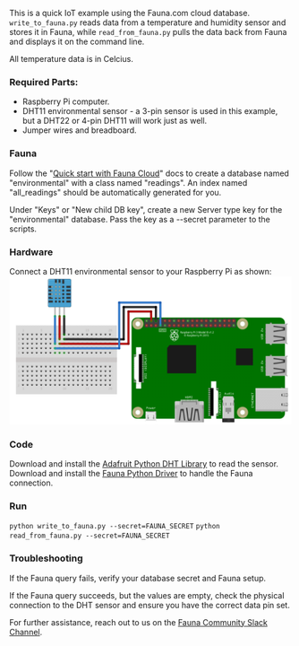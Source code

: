 This is a quick IoT example using the Fauna.com cloud database.  `write_to_fauna.py` reads data from a temperature and humidity sensor and stores it in Fauna, while `read_from_fauna.py` pulls the data back from Fauna and displays it on the command line.

All temperature data is in Celcius.

### Required Parts:
* Raspberry Pi computer.
* DHT11 environmental sensor - a 3-pin sensor is used in this example, but a DHT22 or 4-pin DHT11 will work just as well.
* Jumper wires and breadboard.

### Fauna
Follow the "[Quick start with Fauna Cloud](https://docs.fauna.com/fauna/current/start/cloud.html)" docs to create a database named "environmental" with a class named "readings".
An index named "all_readings" should be automatically generated for you.

Under "Keys" or "New child DB key", create a new Server type key for the "environmental" database.  Pass the key as a --secret parameter to the scripts.

### Hardware
Connect a DHT11 environmental sensor to your Raspberry Pi as shown:
![Connection for Raspberry Pi](dht11_connection.png)

### Code
Download and install the [Adafruit Python DHT Library](https://github.com/adafruit/Adafruit_Python_DHT) to read the sensor.
Download and install the [Fauna Python Driver](https://github.com/fauna/faunadb-python) to handle the Fauna connection.

### Run
`python write_to_fauna.py --secret=FAUNA_SECRET`
`python read_from_fauna.py --secret=FAUNA_SECRET`

### Troubleshooting
If the Fauna query fails, verify your database secret and Fauna setup.

If the Fauna query succeeds, but the values are empty, check the physical connection to the DHT sensor and ensure you have the correct data pin set.

For further assistance, reach out to us on the [Fauna Community Slack Channel](https://community-invite.fauna.com/).